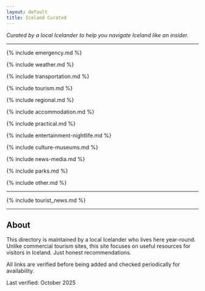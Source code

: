 ```yaml
---
layout: default
title: Iceland Curated
---
```


*Curated by a local Icelander to help you navigate Iceland like an insider.*

---


{% include emergency.md %}

{% include weather.md %}

{% include transportation.md %}

{% include tourism.md %}

{% include regional.md %}

{% include accommodation.md %}

{% include practical.md %}

{% include entertainment-nightlife.md %}

{% include culture-museums.md %}

{% include news-media.md %}

{% include parks.md %}

{% include other.md %}

---

{% include tourist_news.md %}

---

## About

This directory is maintained by a local Icelander who lives here year-round. Unlike commercial tourism sites, this site focuses on useful resources for visitors in Iceland. Just honest recommendations.

All links are verified before being added and checked periodically for availability.

Last verified: October 2025